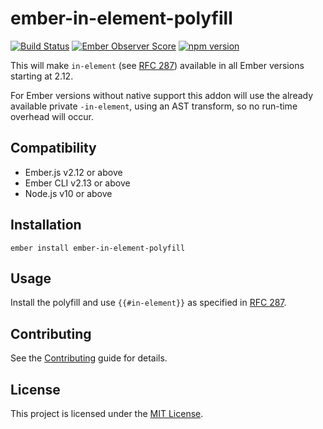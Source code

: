# ember-in-element-polyfill

[![Build Status](https://travis-ci.org/kaliber5/ember-in-element-polyfill.svg?branch=master)](https://travis-ci.org/kaliber5/ember-in-element-polyfill)
[![Ember Observer Score](https://emberobserver.com/badges/ember-in-element-polyfill.svg)](https://emberobserver.com/addons/ember-in-element-polyfill)
[![npm version](https://badge.fury.io/js/ember-in-element-polyfill.svg)](https://badge.fury.io/js/ember-in-element-polyfill)


This will make `in-element` (see [RFC 287](https://github.com/emberjs/rfcs/pull/287)) available in all Ember versions
starting at 2.12.

For Ember versions without native support this addon will use the already available private `-in-element`, using an AST 
transform, so no run-time overhead will occur. 

Compatibility
------------------------------------------------------------------------------

* Ember.js v2.12 or above
* Ember CLI v2.13 or above
* Node.js v10 or above


Installation
------------------------------------------------------------------------------

```
ember install ember-in-element-polyfill
```


Usage
------------------------------------------------------------------------------

Install the polyfill and use `{{#in-element}}` as specified in [RFC 287](https://github.com/emberjs/rfcs/pull/287).


Contributing
------------------------------------------------------------------------------

See the [Contributing](CONTRIBUTING.md) guide for details.


License
------------------------------------------------------------------------------

This project is licensed under the [MIT License](LICENSE.md).
